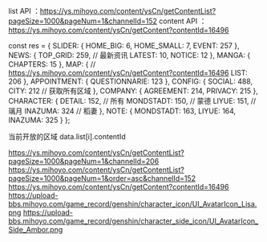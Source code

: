 
list API ：https://ys.mihoyo.com/content/ysCn/getContentList?pageSize=1000&pageNum=1&channelId=152
content API ：https://ys.mihoyo.com/content/ysCn/getContent?contentId=16496

const res = {
  SLIDER: {
    HOME_BIG: 6,
    HOME_SMALL: 7,
    EVENT: 257
  },
  NEWS: {
    TOP_GRID: 259, // 最新资讯
    LATEST: 10,
    NOTICE: 12
  },
  MANGA: {
    CHAPTERS: 15
  },
  MAP: { // https://ys.mihoyo.com/content/ysCn/getContent?contentId=16496
    LIST: 206
  },
  APPOINTMENT: {
    QUESTIONNARIE: 123
  },
  CONFIG: {
    SOCIAL: 488,
    CITY: 212 // 获取所有区域
  },
  COMPANY: {
    AGREEMENT: 214,
    PRIVACY: 215
  },
  CHARACTER: {
    DETAIL: 152, // 所有
    MONDSTADT: 150, // 蒙德
    LIYUE: 151, // 璃月
    INAZUMA: 324 // 稻妻
  },
  NOTE: {
    MONDSTADT: 163,
    LIYUE: 164,
    INAZUMA: 325
  }
};

当前开放的区域 data.list[i].contentId

https://ys.mihoyo.com/content/ysCn/getContentList?pageSize=1000&pageNum=1&channelId=206
https://ys.mihoyo.com/content/ysCn/getContentList?pageSize=1000&pageNum=1&order=asc&channelId=152
https://ys.mihoyo.com/content/ysCn/getContent?contentId=16496
https://upload-bbs.mihoyo.com/game_record/genshin/character_icon/UI_AvatarIcon_Lisa.png
https://upload-bbs.mihoyo.com/game_record/genshin/character_side_icon/UI_AvatarIcon_Side_Ambor.png


